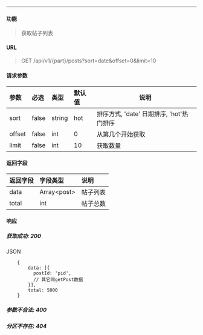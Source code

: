 -----------

#### 功能

> 获取帖子列表

#### URL

> GET /api/v1/{part}/posts?sort=date&offset=0&limit=10

#### 请求参数

|参数|必选|类型|默认值|说明|
|:----- |:-------|:-----|:-----|----- |
|sort |false |string|hot|排序方式, 'date' 日期排序, 'hot'热门排序|
|offset| false| int| 0| 从第几个开始获取|
|limit| false| int| 10| 获取数量|

#### 返回字段

|返回字段|字段类型|说明 |
|:----- |:------|:----------------------------- |
| data | Array\<post> | 帖子列表 |
| total | int | 帖子总数 |

#### 响应
##### 获取成功: 200
JSON
```
    {
        data: [{
          postId: 'pid',
          // 其它同getPost数据
        }],
        total: 5000
    }
```
##### 参数不合法: 400
##### 分区不存在: 404
